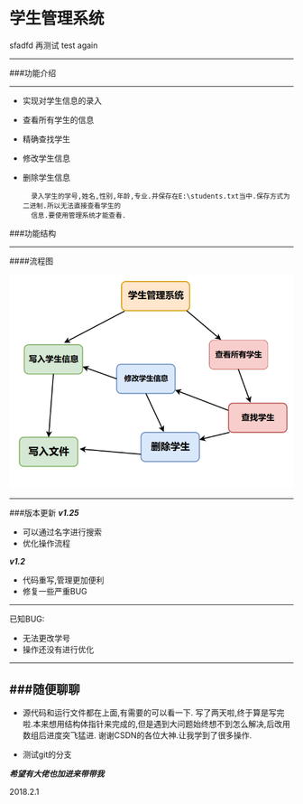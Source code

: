 # 学生管理系统
sfadfd
再测试
test again
***

###功能介绍
***

* 实现对学生信息的录入
* 查看所有学生的信息
* 精确查找学生
* 修改学生信息
* 删除学生信息

        录入学生的学号,姓名,性别,年龄,专业.并保存在E:\students.txt当中.保存方式为二进制.所以无法直接查看学生的
        信息.要使用管理系统才能查看.
        


###功能结构
***
####流程图

![流程图](https://raw.githubusercontent.com/504250439/students-system/master/%E6%B5%81%E7%A8%8B%E5%9B%BE.png)



---
###版本更新
***v1.25***
* 可以通过名字进行搜索
* 优化操作流程

***v1.2***

* 代码重写,管理更加便利
* 修复一些严重BUG
---
已知BUG:

* 无法更改学号
* 操作还没有进行优化

---
###随便聊聊
---
* 源代码和运行文件都在上面,有需要的可以看一下.
        写了两天啦,终于算是写完啦.本来想用结构体指针来完成的,但是遇到大问题始终想不到怎么解决,后改用数组后进度突飞猛进.
        谢谢CSDN的各位大神.让我学到了很多操作.

* 测试git的分支


    
***希望有大佬也加进来带带我***


2018.2.1

